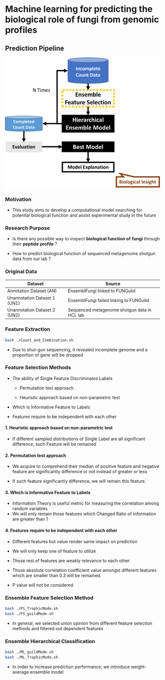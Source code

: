 # ****Machine learning for predicting the biological role of fungi from genomic profiles****

## Prediction Pipeline
![image](https://github.com/DanyelleJhang/Appling-Machine-Learning-Model-to-predict-biological-role-of-fungi-on-the-basis-of-genomic-profile/blob/main/WorkLog/Pic/Main_Pipeline.png)


### Motivation

- This study aims to develop a computational model searching for potential biological function and assist experimental study in the future

### Research Purpose

- Is there any possible way to inspect **biological function of** **fungi** through their **peptide** **profile** ?

- How to predict biological function of sequenced metagenome shotgun data from our lab ?



### Original Data

| Dataset                      | Source                                       |
| ---------------------------- | -------------------------------------------- |
| Annotation Dataset (AN)      | EnsemblFungi linked to FUNGulid              |
| Unannotation Dataset 1 (UN1) | EnsemblFungi failed linking to FUNGuild      |
| Unannotation Dataset 2 (UN2) | Sequenced metagenome shotgun data in HCL lab |



###  Feature Extraction

```bash
bash ./Count_and_Combination.sh
```

- Due to shut-gun sequencing, it revealed incomplete genome and a proportion of gene will be dropped

###  Feature Selection Methods

- The ability of Single Feature Discriminates Labels

  - Permutation test approach 

  - Heuristic approach based on non-parametric test

- Which is Informative Feature to Labels

- Features require to be independent with each other

#### 1. Heuristic approach based on non-parametric test

- If different sampled distributions of Single Label are all significant difference, such Feature will be remained

#### 2. Permutation test approach 

- We acquire to comprehend their median of positive feature and negative feature are significantly difference or not instead of greater or less

- If such feature significantly difference, we will remain this feature.

#### 3. Which is Informative Feature to Labels

- Information Theory is useful metric for measuring the correlation among random variables
- We will only remain those features which Changed Ratio of Information are greater than 1

#### 4. Features require to be independent with each other

- Different features but value render same impact on prediction

- We will only keep one of feature to utilize

- Those rest of features are weakly relevance to each other

- Those absolute correlation coefficient value amongst different features which are smaller than 0.3 will be remained.

- P value will not be considered



### Ensemble Feature Selection Method

```bash
bash ./FS_TrophicMode.sh
bash ./FS_guildMode.sh
```

- In general, we selected union opinion from different feature selection methods and filtered out dependent features



### Ensemble Hierarchical Classification

```bash
bash ./ML_guildMode.sh
bash ./ML_TrophicMode.sh
```

- In order to increase prediction performance, we introduce weight-average ensemble model
